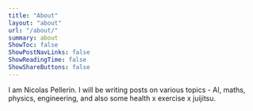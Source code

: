```yaml
---
title: "About"
layout: "about"
url: "/about/"
summary: about
ShowToc: false
ShowPostNavLinks: false
ShowReadingTime: false
ShowShareButtons: false
---
```


I am Nicolas Pellerin. I will be writing posts on various topics - AI, maths, physics, engineering, and also some health x exercise x juijitsu.
